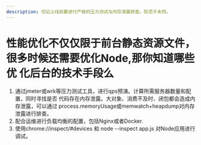```yaml
---
description: 切记上线前要进行严格的压力测试与内存泄露排查。防范于未然。
---
```


# 性能优化不仅仅限于前台静态资源文件，很多时候还需要优化Node,那你知道哪些优 化后台的技术手段么

1. 通过jmeter或wrk等压力测试工具，进行qps预演。计算所需服务器数量和配置，同时寻找是否 代码存在内存泄露。大对象、消费不及时、闭包都会造成内存泄露，可以通过 process.memoryUsage或memwatch+heapdump对内存泄露进行排查。
2. 配合运维进行负载均衡的配置，包括Nginx或者Docker.
3. 使用chrome://inspect/\#devices 和 node --inspect app.js 对Node应用进行调试。



